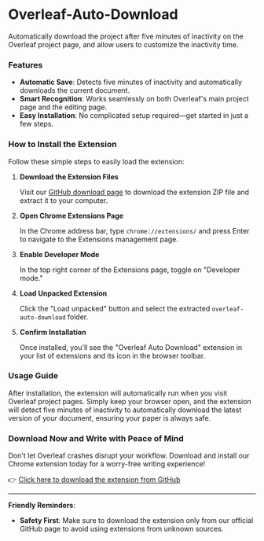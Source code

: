 # Overleaf-Auto-Download
Automatically download the project after five minutes of inactivity on the Overleaf project page, and allow users to customize the inactivity time.




### **Features**

- **Automatic Save**: Detects five minutes of inactivity and automatically downloads the current document.
- **Smart Recognition**: Works seamlessly on both Overleaf's main project page and the editing page.
- **Easy Installation**: No complicated setup required—get started in just a few steps.

### **How to Install the Extension**

Follow these simple steps to easily load the extension:

1. **Download the Extension Files**
   
   Visit our [GitHub download page](https://github.com/spcity/Overleaf-Auto-Download) to download the extension ZIP file and extract it to your computer.


2. **Open Chrome Extensions Page**
   
   In the Chrome address bar, type `chrome://extensions/` and press Enter to navigate to the Extensions management page.


3. **Enable Developer Mode**
   
   In the top right corner of the Extensions page, toggle on "Developer mode."


4. **Load Unpacked Extension**
   
   Click the "Load unpacked" button and select the extracted `overleaf-auto-download` folder.


5. **Confirm Installation**
   
   Once installed, you'll see the "Overleaf Auto Download" extension in your list of extensions and its icon in the browser toolbar.


### **Usage Guide**

After installation, the extension will automatically run when you visit Overleaf project pages. Simply keep your browser open, and the extension will detect five minutes of inactivity to automatically download the latest version of your document, ensuring your paper is always safe.

### **Download Now and Write with Peace of Mind**

Don't let Overleaf crashes disrupt your workflow. Download and install our Chrome extension today for a worry-free writing experience!

👉 [Click here to download the extension from GitHub](https://github.com/spcity/Overleaf-Auto-Download)

---

**Friendly Reminders**:

- **Safety First**: Make sure to download the extension only from our official GitHub page to avoid using extensions from unknown sources.

